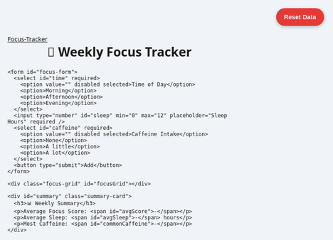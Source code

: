 <!DOCTYPE html>
<html lang="en">
<head>
  <meta charset="UTF-8" />
  <meta name="viewport" content="width=device-width, initial-scale=1.0"/>
  <title>Focus Tracker</title>
  <style>
    /* Reset margin/padding and full height on html and body */
    html, body {
      margin: 0;
      padding: 0;
      height: 100%;
      background-color: #f0f4f8;
      font-family: 'Segoe UI', sans-serif;
      display: flex;
      justify-content: center;
      align-items: flex-start; /* align container to top */
      padding-top: 40px;
    }

    /* Main container with reduced padding bottom */
    .container {
      max-width: 600px;
      width: 100%;
      background: #fff;
      padding: 25px 25px 15px 25px; /* less bottom padding */
      border-radius: 16px;
      box-shadow: 0 6px 16px rgba(0,0,0,0.1);
      box-sizing: border-box;
    }

    h1 {
      text-align: center;
      margin: 0 0 20px 0; /* remove bottom margin if large */
    }

    form {
      display: grid;
      grid-template-columns: repeat(auto-fill, minmax(100px, 1fr));
      gap: 10px;
      margin-bottom: 15px;
    }

    input, select, button {
      padding: 10px;
      font-size: 14px;
      border-radius: 8px;
      border: 1px solid #ccc;
      box-sizing: border-box;
    }

    button {
      background: #4CAF50;
      color: white;
      border: none;
      cursor: pointer;
      grid-column: span 2;
      transition: background-color 0.3s ease;
    }

    button:hover {
      background-color: #45a049;
    }

    /* Reset button fixed in top right corner */
    #resetBtn {
      position: fixed;
      top: 20px;
      right: 20px;
      background-color: #e53935;
      color: white;
      border: none;
      padding: 12px 18px;
      border-radius: 50px;
      font-weight: bold;
      cursor: pointer;
      box-shadow: 0 3px 8px rgba(0,0,0,0.2);
      transition: background-color 0.3s ease, transform 0.2s ease;
      z-index: 1000;
    }

    #resetBtn:hover {
      background-color: #b71c1c;
      transform: scale(1.1);
    }

    .focus-grid {
      display: grid;
      grid-template-columns: repeat(7, 1fr);
      gap: 10px;
    }

    .focus-cell {
      width: 100%;
      aspect-ratio: 1;
      border-radius: 12px;
      display: flex;
      align-items: center;
      justify-content: center;
      position: relative;
      font-size: 14px;
      color: white;
      cursor: pointer;
      transition: transform 0.2s ease;
      user-select: none;
    }

    .focus-cell:hover {
      transform: scale(1.05);
    }

    .focus-cell.high { background-color: #4caf50; }
    .focus-cell.medium { background-color: #fbc02d; }
    .focus-cell.low { background-color: #f44336; }

    .tooltip {
      position: absolute;
      bottom: 110%;
      left: 50%;
      transform: translateX(-50%);
      background: #333;
      padding: 8px 12px;
      border-radius: 6px;
      font-size: 12px;
      color: white;
      white-space: nowrap;
      display: none;
      z-index: 10;
    }

    .focus-cell:hover .tooltip {
      display: block;
    }

    .summary-card {
      margin-top: 20px;
      margin-bottom: 10px; /* reduce bottom margin */
      background-color: #eef6ff;
      padding: 20px;
      border-radius: 12px;
      box-shadow: 0 2px 10px rgba(0,0,0,0.05);
      font-size: 16px;
    }

    .summary-card h3 {
      margin-bottom: 10px;
      color: #333;
    }
  </style>
</head>
<body>
  <button id="resetBtn" title="Reset all data">Reset Data</button>
  
  <div class="container">
    <a href="https://spopifyy.github.io/Focus-Tracker/">Focus-Tracker</a>
    <h1>🧠 Weekly Focus Tracker</h1>

    <form id="focus-form">
      <select id="time" required>
        <option value="" disabled selected>Time of Day</option>
        <option>Morning</option>
        <option>Afternoon</option>
        <option>Evening</option>
      </select>
      <input type="number" id="sleep" min="0" max="12" placeholder="Sleep Hours" required />
      <select id="caffeine" required>
        <option value="" disabled selected>Caffeine Intake</option>
        <option>None</option>
        <option>A little</option>
        <option>A lot</option>
      </select>
      <button type="submit">Add</button>
    </form>

    <div class="focus-grid" id="focusGrid"></div>

    <div id="summary" class="summary-card">
      <h3>📊 Weekly Summary</h3>
      <p>Average Focus Score: <span id="avgScore">-</span></p>
      <p>Average Sleep: <span id="avgSleep">-</span> hours</p>
      <p>Most Caffeine: <span id="commonCaffeine">-</span></p>
    </div>
  </div>

  <script>
    const form = document.getElementById("focus-form");
    const grid = document.getElementById("focusGrid");
    const resetBtn = document.getElementById("resetBtn");

    form.addEventListener("submit", function (e) {
      e.preventDefault();

      const time = document.getElementById("time").value;
      const sleep = parseFloat(document.getElementById("sleep").value);
      const caffeine = document.getElementById("caffeine").value;

      // Focus Score Calculation
      let score = 0;

      // Sleep score out of 40
      if (sleep === 8) score += 40;
      else if (sleep >= 7 && sleep <= 9) score += 35;
      else if (sleep >= 6 && sleep <= 10) score += 25;
      else score += 15;

      // Caffeine score out of 20
      if (caffeine === "None") score += 20;
      else if (caffeine === "A little") score += 10;
      else score -= 10;

      // Time of day out of 20
      if (time === "Morning") score += 20;
      else if (time === "Afternoon") score += 10;
      else score += 0;

      // Clamp score between 0–100
      score = Math.max(0, Math.min(100, score));

      const entry = {
        date: new Date().toLocaleDateString(),
        time,
        sleep,
        caffeine,
        score
      };

      let log = JSON.parse(localStorage.getItem("focusLog")) || [];
      log.push(entry);
      if (log.length > 7) log = log.slice(log.length - 7);
      localStorage.setItem("focusLog", JSON.stringify(log));

      renderGrid();
      form.reset();
    });

    function getScoreLevel(score) {
      if (score >= 75) return "high";
      if (score >= 50) return "medium";
      return "low";
    }

    function renderGrid() {
      const log = JSON.parse(localStorage.getItem("focusLog")) || [];
      grid.innerHTML = "";

      log.forEach(entry => {
        const cell = document.createElement("div");
        cell.className = `focus-cell ${getScoreLevel(entry.score)}`;
        cell.innerHTML = `
          ${new Date(entry.date).toLocaleDateString("en-US", { weekday: "short" })}
          <div class="tooltip">
            Time: ${entry.time}<br>
            Sleep: ${entry.sleep}h<br>
            Caffeine: ${entry.caffeine}<br>
            Score: ${entry.score}
          </div>
        `;
        grid.appendChild(cell);
      });

      calculateAverages(log);
    }

    function calculateAverages(log) {
      if (log.length === 0) {
        document.getElementById("avgScore").textContent = "-";
        document.getElementById("avgSleep").textContent = "-";
        document.getElementById("commonCaffeine").textContent = "-";
        return;
      }

      const totalScore = log.reduce((sum, e) => sum + e.score, 0);
      const totalSleep = log.reduce((sum, e) => sum + parseFloat(e.sleep), 0);

      const caffeineCounts = {};
      log.forEach(e => {
        caffeineCounts[e.caffeine] = (caffeineCounts[e.caffeine] || 0) + 1;
      });

      const mostCommonCaffeine = Object.entries(caffeineCounts)
        .sort((a, b) => b[1] - a[1])[0][0];

      document.getElementById("avgScore").textContent = (totalScore / log.length).toFixed(1);
      document.getElementById("avgSleep").textContent = (totalSleep / log.length).toFixed(1);
      document.getElementById("commonCaffeine").textContent = mostCommonCaffeine;
    }

    resetBtn.addEventListener("click", () => {
      if (confirm("Are you sure you want to reset all focus data?")) {
        localStorage.removeItem("focusLog");
        renderGrid();
      }
    });

    // Initial render on page load
    renderGrid();
  </script>
  
</body>
</html>
